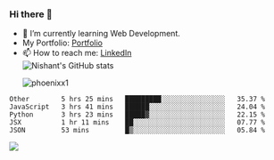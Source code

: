 ### Hi there 👋

<!--
**phoenixx1/phoenixx1** is a ✨ _special_ ✨ repository because its `README.md` (this file) appears on your GitHub profile.

Here are some ideas to get you started:

- 🔭 I’m currently working on ...
- 🌱 I’m currently learning ...
- 👯 I’m looking to collaborate on ...
- 🤔 I’m looking for help with ...
- 💬 Ask me about ...
- 📫 How to reach me: ...
- 😄 Pronouns: ...
- ⚡ Fun fact: ...
-->
- 🌱 I’m currently learning Web Development.
- My Portfolio: [Portfolio](https://phoenixx1.github.io/)
- 📫 How to reach me: [LinkedIn](https://www.linkedin.com/in/nishant-saxena-2609/)  
![Nishant's GitHub stats](https://github-readme-stats.vercel.app/api?username=phoenixx1&count_private=true)<p><img align="center" src="https://github-readme-streak-stats.herokuapp.com/?user=phoenixx1&" alt="phoenixx1" /></p>  
<!--START_SECTION:waka-->
```text
Other        5 hrs 25 mins   █████████░░░░░░░░░░░░░░░░   35.37 % 
JavaScript   3 hrs 41 mins   ██████░░░░░░░░░░░░░░░░░░░   24.04 % 
Python       3 hrs 23 mins   █████▓░░░░░░░░░░░░░░░░░░░   22.15 % 
JSX          1 hr 11 mins    ██░░░░░░░░░░░░░░░░░░░░░░░   07.77 % 
JSON         53 mins         █▒░░░░░░░░░░░░░░░░░░░░░░░   05.84 % 
```
<!--END_SECTION:waka-->

![](https://komarev.com/ghpvc/?username=phoenixx1&style=plastic)

<!-- ![Visitor Count](https://profile-counter.glitch.me/phoenixx1/count.svg) -->
